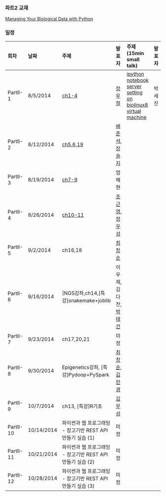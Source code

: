 
### 파트2 교재
[Managing Your Biological Data with Python](http://www.crcpress.com/product/isbn/9781439880937)

### 일정

|회차	    |날짜	   |주제	                                                    |발표자	|주제 (15min small talk)           | 발표자  |
|:---	    |:---	   |:---	                                                    |:---	|:---                              |:---  |
|PartII-1    |8/5/2014  |[ch1-4](d01.md) 	    | [정우철](https://www.facebook.com/juczest) |   [ipython notebook server setting on biolinux8 virtual machine ](d01.md#2._Ipython_notebook_server_setting_on_Biolinux_8_virtual_machine) |   박세진    |
|PartII-2    |8/12/2014  |[ch5,6,19](d02.md)  | [배준석](https://www.facebook.com/PeterJSBae), [장슬지](https://www.facebook.com/seulji.chang.5)  |  |  |
|PartII-3    |8/19/2014  |[ch7-9](d03.md)  |엄혜현  |  |  |
|PartII-4    |8/26/2014  |[ch10-11](d04.md)  | [조근영](https://www.facebook.com/re4lfl0w),  [정우성](https://www.facebook.com/woosung.chung.52)  |  |  |
|PartII-5    |9/2/2014  |ch16,18  | [최창순](https://www.facebook.com/changsoon.choi.3) |  |  |
|PartII-6    |9/16/2014  |[NGS강좌,ch14,[특강]snakemake+joblib  | 이우제, 김다찬, [박태건](https://www.facebook.com/xarus01) |  |  |
|PartII-7    |9/23/2014  |ch17,20,21  | 미정  |  |  |
|PartII-8    |9/30/2014  |Epigenetics강좌, [특강]Pydoop+PySpark  | [최창순](https://www.facebook.com/changsoon.choi.3), [김민경](https://www.facebook.com/mk.kim.904) |  |  |
|PartII-9    |10/7/2014  |ch13, [특강]R기초  | [김무성](https://www.facebook.com/moodern) |  |  |
|PartII-10   |10/14/2014  | 파이썬과 웹 프로그래밍 - 장고기반  REST API 만들기 실습 (1) | 미정 |  |  |
|PartII-11   |10/21/2014  | 파이썬과 웹 프로그래밍 - 장고기반  REST API 만들기 실습 (2) | 미정 |  |  |
|PartII-12   |10/28/2014  | 파이썬과 웹 프로그래밍 - 장고기반  REST API 만들기 실습 (3) | 미정 |  |  |


